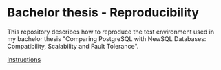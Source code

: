 # Bachelor thesis - Reproducibility
This repository describes how to reproduce the test environment used in my bachelor thesis "Comparing PostgreSQL with NewSQL Databases: Compatibility, Scalability and Fault Tolerance".

[Instructions](https://github.com/pmpwsk/bachelor/wiki)
